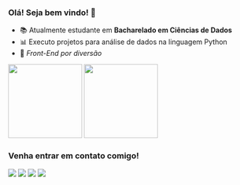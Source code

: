 ### Olá! Seja bem vindo! 👋

- 📚 Atualmente estudante em <strong>Bacharelado em Ciências de Dados</strong>
- 📊 Executo projetos para análise de dados na linguagem Python
- 🐧 <em>Front-End por diversão</em>

<div>
  <img loading="lazy" height='150em' src="https://github-readme-stats.vercel.app/api?username=Kaik-Lima&show_icons=true&theme=gotham&hide=contribs,prs"/>
  <img loading="lazy" height='150em' src="https://github-readme-stats.vercel.app/api/top-langs/?username=Kaik-Lima&layout=compact&theme=blue-green">
</div>
<h3>Venha entrar em contato comigo!</h3>
<div>
  <!--GMAIL-->
  <a href='https://criarmeulink.com.br/u/1715697040' alt='Gmail' target='_blank'><img src='https://img.shields.io/badge/Gmail-D14836?style=for-the-badge&logo=gmail&logoColor=white'></a>
  <!--LINKEDIN-->
  <a href='https://linkedin.com/in/kaik-lima' alt='Linkedin' target='_blank'><img src='https://img.shields.io/badge/LinkedIn-0077B5?style=for-the-badge&logo=linkedin&logoColor=white'></a>
  <!--PINTEREST-->
  <a href='https://br.pinterest.com/kawhite2k/' alt='Pinterest' target='_blank'><img src='https://img.shields.io/badge/Pinterest-%23E60023.svg?&style=for-the-badge&logo=Pinterest&logoColor=white'></a>
  <!--INSTAGRAM-->
  <a href='https://www.instagram.com/kaik.al/' alt='Instagram' target='_blank'><img src='https://img.shields.io/badge/Instagram-E4405F?style=for-the-badge&logo=instagram&logoColor=white'></a>
</div>
